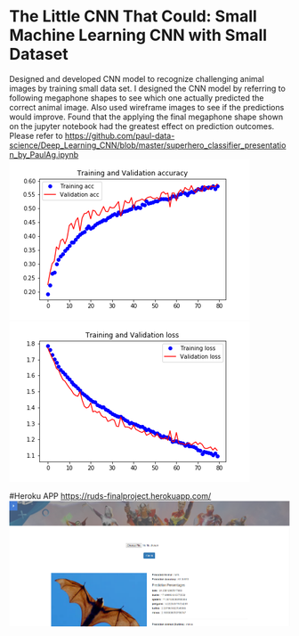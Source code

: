 # The Little CNN That Could: Small Machine Learning CNN with Small Dataset
Designed and developed CNN model to recognize challenging animal images by training small data set. I designed the CNN model by referring to following megaphone shapes to see which one actually predicted the correct animal image. Also used wireframe images to see if the predictions would improve. Found that the applying the final megaphone shape shown on the jupyter notebook had the greatest effect on prediction outcomes. Please refer to https://github.com/paul-data-science/Deep_Learning_CNN/blob/master/superhero_classifier_presentation_by_PaulAg.ipynb
![](final_curve_fit_acc.png) ![](final_curve_fit_loss.png)

#Heroku APP
https://ruds-finalproject.herokuapp.com/
![](readme_image.png)
